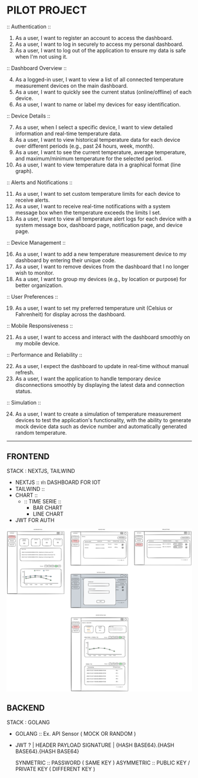 # PILOT PROJECT

:: Authentication ::

1. As a user, I want to register an account to access the dashboard.
2. As a user, I want to log in securely to access my personal dashboard.
3. As a user, I want to log out of the application to ensure my data is safe when I'm not using it.

:: Dashboard Overview ::

4. As a logged-in user, I want to view a list of all connected temperature measurement devices on the main dashboard.
5. As a user, I want to quickly see the current status (online/offline) of each device.
6. As a user, I want to name or label my devices for easy identification.

:: Device Details ::

7. As a user, when I select a specific device, I want to view detailed information and real-time temperature data.
8. As a user, I want to view historical temperature data for each device over different periods (e.g., past 24 hours, week, month).
9. As a user, I want to see the current temperature, average temperature, and maximum/minimum temperature for the selected period.
10. As a user, I want to view temperature data in a graphical format (line graph).

:: Alerts and Notifications ::

11. As a user, I want to set custom temperature limits for each device to receive alerts.
12. As a user, I want to receive real-time notifications with a system message box when the temperature exceeds the limits I set.
13. As a user, I want to view all temperature alert logs for each device with a system message box, dashboard page, notification page, and device page.

:: Device Management ::

16. As a user, I want to add a new temperature measurement device to my dashboard by entering their unique code.
17. As a user, I want to remove devices from the dashboard that I no longer wish to monitor.
18. As a user, I want to group my devices (e.g., by location or purpose) for better organization.

:: User Preferences ::

19. As a user, I want to set my preferred temperature unit (Celsius or Fahrenheit) for display across the dashboard.

:: Mobile Responsiveness ::

21. As a user, I want to access and interact with the dashboard smoothly on my mobile device.

:: Performance and Reliability ::

22. As a user, I expect the dashboard to update in real-time without manual refresh.
23. As a user, I want the application to handle temporary device disconnections smoothly by displaying the latest data and connection status.

:: Simulation ::

24. As a user, I want to create a simulation of temperature measurement devices to test the application's functionality, with the ability to generate mock device data such as device number and automatically generated random temperature.

---

## FRONTEND

STACK : NEXTJS, TAILWIND

- NEXTJS :: ทำ DASHBOARD FOR IOT
- TAILWIND ::
- CHART ::
  - :: TIME SERIE ::
    - BAR CHART
    - LINE CHART
- JWT FOR AUTH

![ui-design](./ui-design.excalidraw.svg)

## BACKEND

STACK : GOLANG

- GOLANG :: Ex. API Sensor ( MOCK OR RANDOM )

- JWT ?
  | HEADER PAYLOAD SIGNATURE
  | {HASH BASE64}.{HASH BASE64}.{HASH BASE64}

  SYNMETRIC :: PASSWORD ( SAME KEY )
  ASYMMETRIC :: PUBLIC KEY / PRIVATE KEY ( DIFFERENT KEY )
